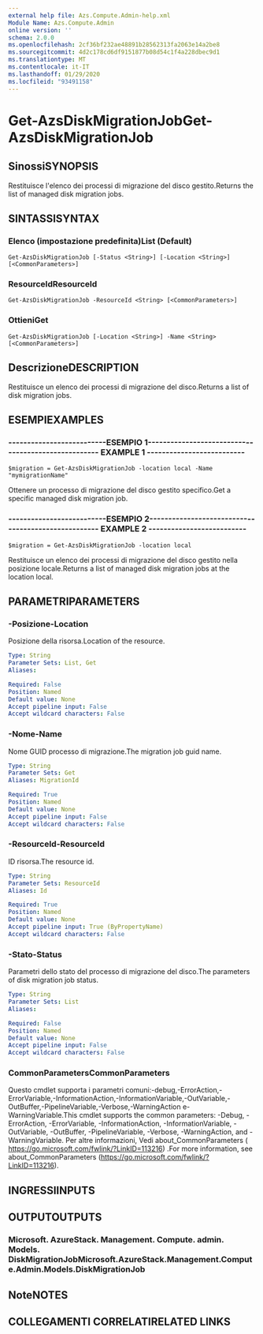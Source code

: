 ```yaml
---
external help file: Azs.Compute.Admin-help.xml
Module Name: Azs.Compute.Admin
online version: ''
schema: 2.0.0
ms.openlocfilehash: 2cf36bf232ae48891b28562313fa2063e14a2be8
ms.sourcegitcommit: 4d2c178cd6df9151877b08d54c1f4a228dbec9d1
ms.translationtype: MT
ms.contentlocale: it-IT
ms.lasthandoff: 01/29/2020
ms.locfileid: "93491158"
---
```

# <span data-ttu-id="98c96-101">Get-AzsDiskMigrationJob</span><span class="sxs-lookup"><span data-stu-id="98c96-101">Get-AzsDiskMigrationJob</span></span>

## <span data-ttu-id="98c96-102">Sinossi</span><span class="sxs-lookup"><span data-stu-id="98c96-102">SYNOPSIS</span></span>
<span data-ttu-id="98c96-103">Restituisce l'elenco dei processi di migrazione del disco gestito.</span><span class="sxs-lookup"><span data-stu-id="98c96-103">Returns the list of managed disk migration jobs.</span></span>

## <span data-ttu-id="98c96-104">SINTASSI</span><span class="sxs-lookup"><span data-stu-id="98c96-104">SYNTAX</span></span>

### <span data-ttu-id="98c96-105">Elenco (impostazione predefinita)</span><span class="sxs-lookup"><span data-stu-id="98c96-105">List (Default)</span></span>
```
Get-AzsDiskMigrationJob [-Status <String>] [-Location <String>] [<CommonParameters>]
```

### <span data-ttu-id="98c96-106">ResourceId</span><span class="sxs-lookup"><span data-stu-id="98c96-106">ResourceId</span></span>
```
Get-AzsDiskMigrationJob -ResourceId <String> [<CommonParameters>]
```

### <span data-ttu-id="98c96-107">Ottieni</span><span class="sxs-lookup"><span data-stu-id="98c96-107">Get</span></span>
```
Get-AzsDiskMigrationJob [-Location <String>] -Name <String> [<CommonParameters>]
```

## <span data-ttu-id="98c96-108">Descrizione</span><span class="sxs-lookup"><span data-stu-id="98c96-108">DESCRIPTION</span></span>
<span data-ttu-id="98c96-109">Restituisce un elenco dei processi di migrazione del disco.</span><span class="sxs-lookup"><span data-stu-id="98c96-109">Returns a list of disk migration jobs.</span></span>

## <span data-ttu-id="98c96-110">ESEMPI</span><span class="sxs-lookup"><span data-stu-id="98c96-110">EXAMPLES</span></span>

### <span data-ttu-id="98c96-111">--------------------------ESEMPIO 1--------------------------</span><span class="sxs-lookup"><span data-stu-id="98c96-111">-------------------------- EXAMPLE 1 --------------------------</span></span>
```
$migration = Get-AzsDiskMigrationJob -location local -Name "mymigrationName"
```

<span data-ttu-id="98c96-112">Ottenere un processo di migrazione del disco gestito specifico.</span><span class="sxs-lookup"><span data-stu-id="98c96-112">Get a specific managed disk migration job.</span></span>

### <span data-ttu-id="98c96-113">--------------------------ESEMPIO 2--------------------------</span><span class="sxs-lookup"><span data-stu-id="98c96-113">-------------------------- EXAMPLE 2 --------------------------</span></span>
```
$migration = Get-AzsDiskMigrationJob -location local
```

<span data-ttu-id="98c96-114">Restituisce un elenco dei processi di migrazione del disco gestito nella posizione locale.</span><span class="sxs-lookup"><span data-stu-id="98c96-114">Returns a list of managed disk migration jobs at the location local.</span></span>

## <span data-ttu-id="98c96-115">PARAMETRI</span><span class="sxs-lookup"><span data-stu-id="98c96-115">PARAMETERS</span></span>

### <span data-ttu-id="98c96-116">-Posizione</span><span class="sxs-lookup"><span data-stu-id="98c96-116">-Location</span></span>
<span data-ttu-id="98c96-117">Posizione della risorsa.</span><span class="sxs-lookup"><span data-stu-id="98c96-117">Location of the resource.</span></span>

```yaml
Type: String
Parameter Sets: List, Get
Aliases: 

Required: False
Position: Named
Default value: None
Accept pipeline input: False
Accept wildcard characters: False
```

### <span data-ttu-id="98c96-118">-Nome</span><span class="sxs-lookup"><span data-stu-id="98c96-118">-Name</span></span>
<span data-ttu-id="98c96-119">Nome GUID processo di migrazione.</span><span class="sxs-lookup"><span data-stu-id="98c96-119">The migration job guid name.</span></span>

```yaml
Type: String
Parameter Sets: Get
Aliases: MigrationId

Required: True
Position: Named
Default value: None
Accept pipeline input: False
Accept wildcard characters: False
```

### <span data-ttu-id="98c96-120">-ResourceId</span><span class="sxs-lookup"><span data-stu-id="98c96-120">-ResourceId</span></span>
<span data-ttu-id="98c96-121">ID risorsa.</span><span class="sxs-lookup"><span data-stu-id="98c96-121">The resource id.</span></span>

```yaml
Type: String
Parameter Sets: ResourceId
Aliases: Id

Required: True
Position: Named
Default value: None
Accept pipeline input: True (ByPropertyName)
Accept wildcard characters: False
```

### <span data-ttu-id="98c96-122">-Stato</span><span class="sxs-lookup"><span data-stu-id="98c96-122">-Status</span></span>
<span data-ttu-id="98c96-123">Parametri dello stato del processo di migrazione del disco.</span><span class="sxs-lookup"><span data-stu-id="98c96-123">The parameters of disk migration job status.</span></span>

```yaml
Type: String
Parameter Sets: List
Aliases: 

Required: False
Position: Named
Default value: None
Accept pipeline input: False
Accept wildcard characters: False
```

### <span data-ttu-id="98c96-124">CommonParameters</span><span class="sxs-lookup"><span data-stu-id="98c96-124">CommonParameters</span></span>
<span data-ttu-id="98c96-125">Questo cmdlet supporta i parametri comuni:-debug,-ErrorAction,-ErrorVariable,-InformationAction,-InformationVariable,-OutVariable,-OutBuffer,-PipelineVariable,-Verbose,-WarningAction e-WarningVariable.</span><span class="sxs-lookup"><span data-stu-id="98c96-125">This cmdlet supports the common parameters: -Debug, -ErrorAction, -ErrorVariable, -InformationAction, -InformationVariable, -OutVariable, -OutBuffer, -PipelineVariable, -Verbose, -WarningAction, and -WarningVariable.</span></span> <span data-ttu-id="98c96-126">Per altre informazioni, Vedi about_CommonParameters ( https://go.microsoft.com/fwlink/?LinkID=113216) .</span><span class="sxs-lookup"><span data-stu-id="98c96-126">For more information, see about_CommonParameters (https://go.microsoft.com/fwlink/?LinkID=113216).</span></span>

## <span data-ttu-id="98c96-127">INGRESSI</span><span class="sxs-lookup"><span data-stu-id="98c96-127">INPUTS</span></span>

## <span data-ttu-id="98c96-128">OUTPUT</span><span class="sxs-lookup"><span data-stu-id="98c96-128">OUTPUTS</span></span>

### <span data-ttu-id="98c96-129">Microsoft. AzureStack. Management. Compute. admin. Models. DiskMigrationJob</span><span class="sxs-lookup"><span data-stu-id="98c96-129">Microsoft.AzureStack.Management.Compute.Admin.Models.DiskMigrationJob</span></span>

## <span data-ttu-id="98c96-130">Note</span><span class="sxs-lookup"><span data-stu-id="98c96-130">NOTES</span></span>

## <span data-ttu-id="98c96-131">COLLEGAMENTI CORRELATI</span><span class="sxs-lookup"><span data-stu-id="98c96-131">RELATED LINKS</span></span>

